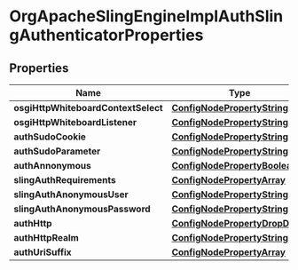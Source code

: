 

# OrgApacheSlingEngineImplAuthSlingAuthenticatorProperties

## Properties

Name | Type | Description | Notes
------------ | ------------- | ------------- | -------------
**osgiHttpWhiteboardContextSelect** | [**ConfigNodePropertyString**](ConfigNodePropertyString.md) |  |  [optional]
**osgiHttpWhiteboardListener** | [**ConfigNodePropertyString**](ConfigNodePropertyString.md) |  |  [optional]
**authSudoCookie** | [**ConfigNodePropertyString**](ConfigNodePropertyString.md) |  |  [optional]
**authSudoParameter** | [**ConfigNodePropertyString**](ConfigNodePropertyString.md) |  |  [optional]
**authAnnonymous** | [**ConfigNodePropertyBoolean**](ConfigNodePropertyBoolean.md) |  |  [optional]
**slingAuthRequirements** | [**ConfigNodePropertyArray**](ConfigNodePropertyArray.md) |  |  [optional]
**slingAuthAnonymousUser** | [**ConfigNodePropertyString**](ConfigNodePropertyString.md) |  |  [optional]
**slingAuthAnonymousPassword** | [**ConfigNodePropertyString**](ConfigNodePropertyString.md) |  |  [optional]
**authHttp** | [**ConfigNodePropertyDropDown**](ConfigNodePropertyDropDown.md) |  |  [optional]
**authHttpRealm** | [**ConfigNodePropertyString**](ConfigNodePropertyString.md) |  |  [optional]
**authUriSuffix** | [**ConfigNodePropertyArray**](ConfigNodePropertyArray.md) |  |  [optional]



